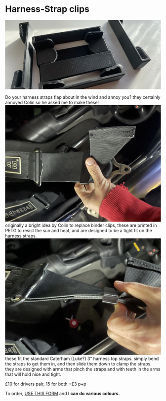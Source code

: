 # Harness-Strap clips
![momimo-hand.jpeg](img/clip.jpeg)

Do your harness straps flap about in the wind and annoy you? they certainly annoyed Colin so he asked me to make these!
![img/momimo.jpeg](img/fold-clip.webp) 
originally a bright idea by Colin to replace binder clips, these are printed in PETG to resist the sun and heat, and are designed to be a tight fit on the harness straps.
![img/momimo.jpeg](img/side-clip.webp)
these fit the standard Caterham (Luke?) 3" harness top straps. simply bend the straps to get them in, and then slide them down to clamp the straps. they are designed with arms that pinch the straps and with teeth in the arms that will hold nice and tight.

£10 for drivers pair, 15 for both +£3 p+p

To order,  [USE THIS FORM](https://forms.gle/5vtitZ7rHnNgAx4Y6) and **I can do various colours.**